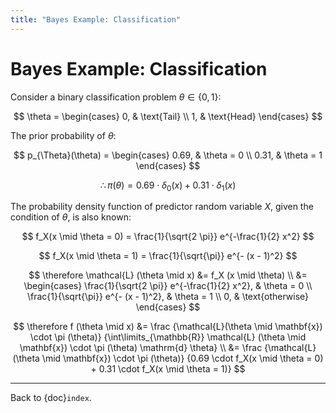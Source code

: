 ```yaml
---
title: "Bayes Example: Classification"
---
```


# Bayes Example: Classification

Consider a binary classification problem $\theta \in \{0, 1\}$:

$$
\theta =
\begin{cases}
  0, & \text{Tail}
  \\
  1, & \text{Head}
\end{cases}
$$

The prior probability of $\theta$:

$$
p_{\Theta}(\theta) =
\begin{cases}
  0.69, & \theta = 0
  \\
  0.31, & \theta = 1
\end{cases}
$$

$$
\therefore
\pi (\theta) = 0.69 \cdot \delta_0 (x) + 0.31 \cdot \delta_1 (x)
$$

The probability density function of predictor random variable $X$, given
the condition of $\theta$, is also known:

$$
f_X(x \mid \theta = 0) =
  \frac{1}{\sqrt{2 \pi}} e^{-\frac{1}{2} x^2}
$$

$$
f_X(x \mid \theta = 1) =
  \frac{1}{\sqrt{\pi}} e^{- (x - 1)^2}
$$

$$
\therefore
\mathcal{L} (\theta \mid x) &= f_X (x \mid \theta)
\\ &=
\begin{cases}
  \frac{1}{\sqrt{2 \pi}} e^{-\frac{1}{2} x^2}, & \theta = 0
  \\
  \frac{1}{\sqrt{\pi}} e^{- (x - 1)^2}, & \theta = 1
  \\
  0, & \text{otherwise}
\end{cases}
$$

$$
\therefore
f (\theta \mid x) &=
\frac
  {\mathcal{L}(\theta \mid \mathbf{x}) \cdot \pi (\theta)}
  {\int\limits_{\mathbb{R}}
    \mathcal{L} (\theta \mid \mathbf{x}) \cdot
    \pi (\theta) \mathrm{d} \theta}
\\ &=
\frac
  {\mathcal{L}(\theta \mid \mathbf{x}) \cdot \pi (\theta)}
  {0.69 \cdot f_X(x \mid \theta = 0) + 0.31 \cdot f_X(x \mid \theta = 1)}
$$

---

Back to {doc}`index`.

```{disqus}

```
